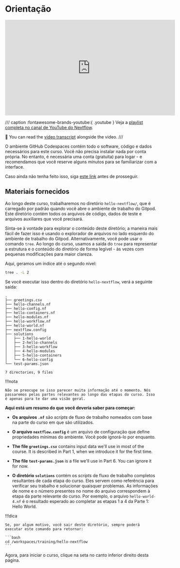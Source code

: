 # Orientação

<div class="video-wrapper">
  <iframe width="560" height="315" src="https://www.youtube.com/embed/G3CV-FcV-rc?si=nyLvwhrSB2m1NPc5&amp;list=PLPZ8WHdZGxmXiHf8B26oB_fTfoKQdhlik" title="YouTube video player" frameborder="0" allow="accelerometer; autoplay; clipboard-write; encrypted-media; gyroscope; picture-in-picture; web-share" referrerpolicy="strict-origin-when-cross-origin" allowfullscreen></iframe>
</div>

/// caption
:fontawesome-brands-youtube:{ .youtube } Veja a [playlist completa no canal de YouTube do Nextflow](https://www.youtube.com/playlist?list=PLPZ8WHdZGxmXiHf8B26oB_fTfoKQdhlik).

:green_book: You can read the [video transcript](./transcripts/00_orientation.md) alongside the video.
///

O ambiente GitHub Codespaces contém todo o software, código e dados necessários para este curso. Você não precisa instalar nada por conta própria. No entanto, é necessária uma conta (gratuita) para logar - e recomendamos que você reserve alguns minutos para se familiarizar com a interface.

Caso ainda não tenha feito isso, siga [este link](../../envsetup/) antes de prosseguir.

## Materiais fornecidos

Ao longo deste curso, trabalharemos no diretório `hello-nextflow/`, que é carregado por padrão quando você abre o ambiente de trabalho do Gitpod. Este diretório contém todos os arquivos de código, dados de teste e arquivos auxiliares que você precisará.

Sinta-se à vontade para explorar o conteúdo deste diretório; a maneira mais fácil de fazer isso é usando o explorador de arquivos no lado esquerdo do ambiente de trabalho do Gitpod. Alternativamente, você pode usar o comando `tree`. Ao longo do curso, usamos a saída do `tree` para representar a estrutura e o conteúdo do diretório de forma legível - às vezes com pequenas modificações para maior clareza.

Aqui, geramos um índice até o segundo nível:

```bash
tree . -L 2
```

Se você executar isso dentro do diretório `hello-nextflow`, verá a seguinte saída:

```console title="Directory contents"
.
├── greetings.csv
├── hello-channels.nf
├── hello-config.nf
├── hello-containers.nf
├── hello-modules.nf
├── hello-workflow.nf
├── hello-world.nf
├── nextflow.config
├── solutions
│   ├── 1-hello-world
│   ├── 2-hello-channels
│   ├── 3-hello-workflow
│   ├── 4-hello-modules
│   ├── 5-hello-containers
│   └── 6-hello-config
└── test-params.json

7 directories, 9 files
```

!!!nota

    Não se preocupe se isso parecer muita informação até o momento. Nós passaremos pelas partes relevantes ao longo das etapas do curso. Isso é apenas para te dar uma visão geral.

**Aqui está um resumo do que você deveria saber para começar:**

- **Os arquivos `.nf`** são _scripts_ de fluxo de trabalho nomeados com base na parte do curso em que são utilizados.

- **O arquivo `nextflow.config`** é um arquivo de configuração que define propriedades mínimas do ambiente. Você pode ignorá-lo por enquanto.

- **The file `greetings.csv`** contains input data we'll use in most of the course. It is described in Part 1, when we introduce it for the first time.

- **The file `test-params.json`** is a file we'll use in Part 6. You can ignore it for now.

- **O diretório `solutions`** contém os _scripts_ de fluxo de trabalho completos resultantes de cada etapa do curso. Eles servem como referência para verificar seu trabalho e solucionar quaisquer problemas. As informações de nome e o número presentes no nome do arquivo correspondem à etapa da parte relevante do curso. Por exemplo, o arquivo `hello-world-4.nf` é o resultado esperado ao completar as etapas 1 a 4 da Parte 1: Hello World.

!!!dica

    Se, por algum motivo, você sair deste diretório, sempre poderá executar este comando para retornar:

    ```bash
    cd /workspaces/training/hello-nextflow
    ```

Agora, para iniciar o curso, clique na seta no canto inferior direito desta página.
